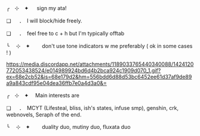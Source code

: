 ╭　⊹　✦ 　 sign my ata! 

❑ 　 ．　I will block/hide freely. 

❑ 　 ．　feel free to c + h but I'm typically offtab 

╰ 　⊹　✦　 　don't use tone indicators w me preferably ( ok in some cases ! )

https://media.discordapp.net/attachments/1189033765440340088/1424120772053438524/e014989924bd6d4b2bca924c1909d070_1.gif?ex=68e2cb52&is=68e179d2&hm=556bdd6d88d53bc6452ee61d37af9de89a9a843cdf95e04dea36ffb7e0a4d3a0&=

╭　⊹　✦ 　Main interests are 

❑ 　 ．　MCYT (Lifesteal, bliss, ish's states, infuse smp), genshin, crk, webnovels, Seraph of the end.

╰ 　⊹　✦　 　duality duo, mutiny duo, fluxata duo

